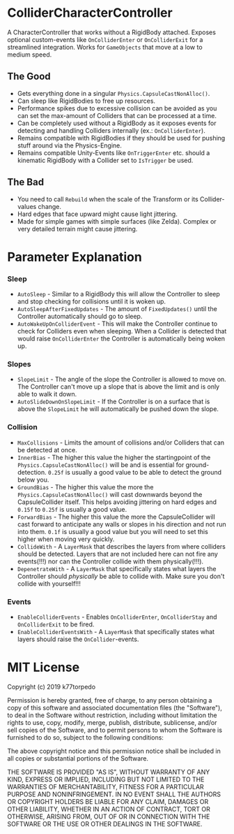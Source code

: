 # ColliderCharacterController
A CharacterController that works without a RigidBody attached. Exposes optional custom-events like `OnColliderEnter` or `OnColliderExit` for a streamlined integration. Works for `GameObjects` that move at a low to medium speed.

## The Good
* Gets everything done in a singular `Physics.CapsuleCastNonAlloc()`.
* Can sleep like RigidBodies to free up resources.
* Performance spikes due to excessive collision can be avoided as you can set the max-amount of Colliders that can be processed at a time.
* Can be completely used without a RigidBody as it exposes events for detecting and handling Colliders internally (ex.: `OnColliderEnter`).
* Remains compatible with RigidBodies if they should be used for pushing stuff around via the Physics-Engine.
* Remains compatible Unity-Events like `OnTriggerEnter` etc. should a kinematic RigidBody with a Collider set to `IsTrigger` be used.

## The Bad
* You need to call `Rebuild` when the scale of the Transform or its Collider-values change.
* Hard edges that face upward might cause light jittering.
* Made for simple games with simple surfaces (like Zelda). Complex or very detailed terrain might cause jittering.

# Parameter Explanation
### Sleep
* `AutoSleep` - Similar to a RigidBody this will allow the Controller to sleep and stop checking for collisions until it is woken up.
* `AutoSleepAfterFixedUpdates` - The amount of `FixedUpdates()` until the Controller automatically should go to sleep.
* `AutoWakeUpOnColliderEvent` - This will make the Controller continue to check for Colliders even when sleeping. When a Collider is detected that would raise `OnColliderEnter` the Controller is automatically being woken up.

### Slopes
* `SlopeLimit` - The angle of the slope the Controller is allowed to move on. The Controller can't move up a slope that is above the limit and is only able to walk it down.
* `AutoSlideDownOnSlopeLimit` - If the Controller is on a surface that is above the `SlopeLimit` he will automatically be pushed down the slope.

### Collision
* `MaxCollisions` - Limits the amount of collisions and/or Colliders that can be detected at once.
* `InnerBias` - The higher this value the higher the startingpoint of the `Physics.CapsuleCastNonAlloc()` will be and is essential for ground-detection. `0.25f` is usually a good value to be able to detect the ground below you.
* `GroundBias` - The higher this value the more the `Physics.CapsuleCastNonAlloc()` will cast downwards beyond the CapsuleCollider itself. This helps avoiding jittering on hard edges and `0.15f` to `0.25f` is usually a good value.
* `ForwardBias` - The higher this value the more the CapsuleCollider will cast forward to anticipate any walls or slopes in his direction and not run into them. `0.1f` is usually a good value but you will need to set this higher when moving very quickly.
* `CollideWith` - A `LayerMask` that describes the layers from where colliders should be detected. Layers that are not included here can not fire any events(!!!) nor can the Controller collide with them physically(!!!).
* `DepenetrateWith` -  A `LayerMask` that specifically states what layers the Controller should _physically_ be able to collide with. Make sure you don't collide with yourself!!!

### Events
* `EnableColliderEvents` - Enables `OnColliderEnter`, `OnColliderStay` and `OnColliderExit` to be fired.
* `EnableColliderEventsWith` -  A `LayerMask` that specifically states what layers should raise the `OnCollider`-events.


# MIT License

Copyright (c) 2019 k77torpedo

Permission is hereby granted, free of charge, to any person obtaining a copy
of this software and associated documentation files (the "Software"), to deal
in the Software without restriction, including without limitation the rights
to use, copy, modify, merge, publish, distribute, sublicense, and/or sell
copies of the Software, and to permit persons to whom the Software is
furnished to do so, subject to the following conditions:

The above copyright notice and this permission notice shall be included in all
copies or substantial portions of the Software.

THE SOFTWARE IS PROVIDED "AS IS", WITHOUT WARRANTY OF ANY KIND, EXPRESS OR
IMPLIED, INCLUDING BUT NOT LIMITED TO THE WARRANTIES OF MERCHANTABILITY,
FITNESS FOR A PARTICULAR PURPOSE AND NONINFRINGEMENT. IN NO EVENT SHALL THE
AUTHORS OR COPYRIGHT HOLDERS BE LIABLE FOR ANY CLAIM, DAMAGES OR OTHER
LIABILITY, WHETHER IN AN ACTION OF CONTRACT, TORT OR OTHERWISE, ARISING FROM,
OUT OF OR IN CONNECTION WITH THE SOFTWARE OR THE USE OR OTHER DEALINGS IN THE
SOFTWARE.
